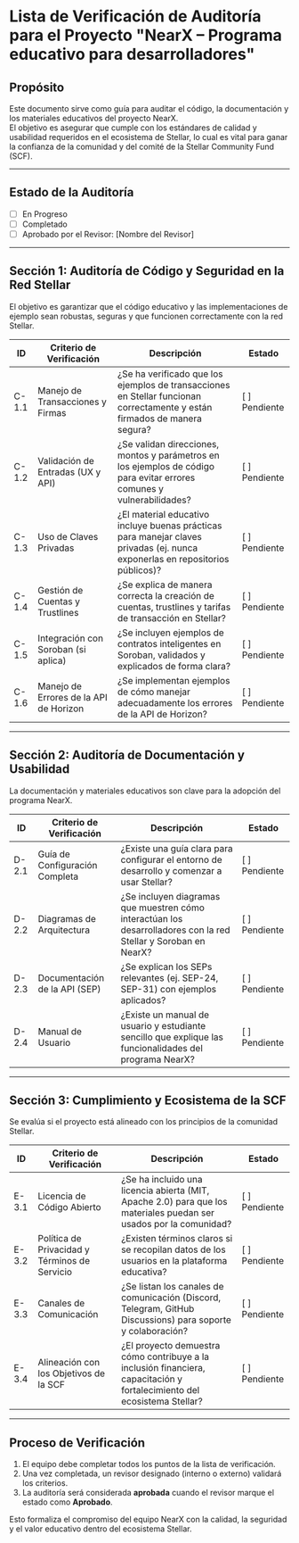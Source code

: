 # Lista de Verificación de Auditoría para el Proyecto "NearX – Programa educativo para desarrolladores"

## Propósito  
Este documento sirve como guía para auditar el código, la documentación y los materiales educativos del proyecto NearX.  
El objetivo es asegurar que cumple con los estándares de calidad y usabilidad requeridos en el ecosistema de Stellar, lo cual es vital para ganar la confianza de la comunidad y del comité de la Stellar Community Fund (SCF).

---

## Estado de la Auditoría
- [ ] En Progreso  
- [ ] Completado  
- [ ] Aprobado por el Revisor: [Nombre del Revisor]  

---

## Sección 1: Auditoría de Código y Seguridad en la Red Stellar  
El objetivo es garantizar que el código educativo y las implementaciones de ejemplo sean robustas, seguras y que funcionen correctamente con la red Stellar.  

| ID    | Criterio de Verificación | Descripción | Estado |
|-------|---------------------------|-------------|--------|
| C-1.1 | Manejo de Transacciones y Firmas | ¿Se ha verificado que los ejemplos de transacciones en Stellar funcionan correctamente y están firmados de manera segura? | [ ] Pendiente |
| C-1.2 | Validación de Entradas (UX y API) | ¿Se validan direcciones, montos y parámetros en los ejemplos de código para evitar errores comunes y vulnerabilidades? | [ ] Pendiente |
| C-1.3 | Uso de Claves Privadas | ¿El material educativo incluye buenas prácticas para manejar claves privadas (ej. nunca exponerlas en repositorios públicos)? | [ ] Pendiente |
| C-1.4 | Gestión de Cuentas y Trustlines | ¿Se explica de manera correcta la creación de cuentas, trustlines y tarifas de transacción en Stellar? | [ ] Pendiente |
| C-1.5 | Integración con Soroban (si aplica) | ¿Se incluyen ejemplos de contratos inteligentes en Soroban, validados y explicados de forma clara? | [ ] Pendiente |
| C-1.6 | Manejo de Errores de la API de Horizon | ¿Se implementan ejemplos de cómo manejar adecuadamente los errores de la API de Horizon? | [ ] Pendiente |

---

## Sección 2: Auditoría de Documentación y Usabilidad  
La documentación y materiales educativos son clave para la adopción del programa NearX.  

| ID    | Criterio de Verificación | Descripción | Estado |
|-------|---------------------------|-------------|--------|
| D-2.1 | Guía de Configuración Completa | ¿Existe una guía clara para configurar el entorno de desarrollo y comenzar a usar Stellar? | [ ] Pendiente |
| D-2.2 | Diagramas de Arquitectura | ¿Se incluyen diagramas que muestren cómo interactúan los desarrolladores con la red Stellar y Soroban en NearX? | [ ] Pendiente |
| D-2.3 | Documentación de la API (SEP) | ¿Se explican los SEPs relevantes (ej. SEP-24, SEP-31) con ejemplos aplicados? | [ ] Pendiente |
| D-2.4 | Manual de Usuario | ¿Existe un manual de usuario y estudiante sencillo que explique las funcionalidades del programa NearX? | [ ] Pendiente |

---

## Sección 3: Cumplimiento y Ecosistema de la SCF  
Se evalúa si el proyecto está alineado con los principios de la comunidad Stellar.  

| ID    | Criterio de Verificación | Descripción | Estado |
|-------|---------------------------|-------------|--------|
| E-3.1 | Licencia de Código Abierto | ¿Se ha incluido una licencia abierta (MIT, Apache 2.0) para que los materiales puedan ser usados por la comunidad? | [ ] Pendiente |
| E-3.2 | Política de Privacidad y Términos de Servicio | ¿Existen términos claros si se recopilan datos de los usuarios en la plataforma educativa? | [ ] Pendiente |
| E-3.3 | Canales de Comunicación | ¿Se listan los canales de comunicación (Discord, Telegram, GitHub Discussions) para soporte y colaboración? | [ ] Pendiente |
| E-3.4 | Alineación con los Objetivos de la SCF | ¿El proyecto demuestra cómo contribuye a la inclusión financiera, capacitación y fortalecimiento del ecosistema Stellar? | [ ] Pendiente |

---

## Proceso de Verificación  
1. El equipo debe completar todos los puntos de la lista de verificación.  
2. Una vez completada, un revisor designado (interno o externo) validará los criterios.  
3. La auditoría será considerada **aprobada** cuando el revisor marque el estado como **Aprobado**.  

Esto formaliza el compromiso del equipo NearX con la calidad, la seguridad y el valor educativo dentro del ecosistema Stellar.  

